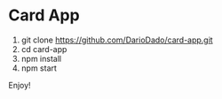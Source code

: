 # Card App

1. git clone https://github.com/DarioDado/card-app.git
2. cd card-app
3. npm install
5. npm start

Enjoy!